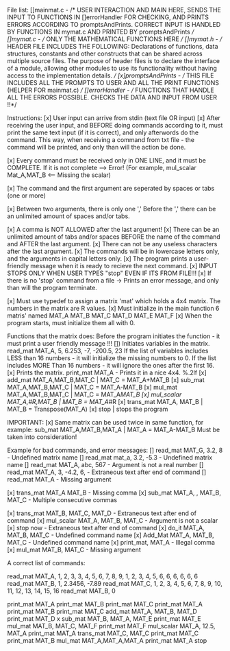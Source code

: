 File list:
    []mainmat.c - /* USER INTERACTION AND MAIN HERE, SENDS THE INPUT TO FUNCTIONS IN []errorHandler FOR CHECKING, AND PRINTS ERRORS ACCORDING TO promptsAndPrints. CORRECT INPUT IS HANDLED BY FUNCTIONS IN mymat.c 
                   AND PRINTED BY promptsAndPrints */
    []mymat.c - /* ONLY THE MATHEMATICAL FUNCTIONS HERE */
    []mymat.h - /* HEADER FILE INCLUDES THE FOLLOWING: 
                 Declarations of functions, data structures, constants and other constructs that can be shared across multiple source files. 
                 The purpose of header files is to declare the interface of a module, allowing other modules to use its functionality without having access to the implementation details. */
    [x]promptsAndPrints - /* THIS FILE INCLUDES ALL THE PROMPTS TO USER AND ALL THE PRINT FUNCTIONS (HELPER FOR mainmat.c) */
    []errorHandler - /* FUNCTIONS THAT HANDLE ALL THE ERRORS POSSIBLE. CHECKS THE DATA AND INPUT FROM USER !!*/


Instructions:
[x] User input can arrive from stdin (text file OR input)
[x] After receiving the user input, and BEFORE doing commands according to it,
    must print the same text input (if it is correct), and only afterwords do the command.
    This way, when receiving a command from txt file - the command will be printed, and only than will the action be done.

[x] Every command must be received only in ONE LINE, and it must be COMPLETE. If it is not complete --> Error! (For example, mul_scalar Mat_A,MAT_B <-- Missing the scalar)

[x] The command and the first argument are seperated by spaces or tabs (one or more) 


[x] Between two arguments, there is only one ',' Before the ',' there can be an unlimited amount of spaces and/or tabs.

[x] A comma is NOT ALLOWED after the last argument!
[x] There can be an unlimited amount of tabs and/or spaces BEFORE the name of the command and AFTER the last argument.
[x] There can not be any useless characters after the last argument.
[x] The commands will be in lowercase letters only, and the arguments in capital letters only.
[x] The program prints a user-friendly message when it is ready to recieve the next command.
[x] INPUT STOPS ONLY WHEN USER TYPES "stop" EVEN IF ITS FROM FILE!!!
[x] If there is no 'stop' command from a file -> Prints an error message, and only than will the program terminate.




[x] Must use typedef to assign a matrix 'mat' which holds a 4x4 matrix. The numbers in the matrix are R values.
[x] Must initialize in the main function 6 matris' named MAT_A MAT_B MAT_C MAT_D MAT_E MAT_F
[x] When the program starts, must initialize them all with 0.




Functions that the matrix does:
Before the program initiates the function - it must print a user friendly message !!!
[]) Initiates variables in the matrix. read_mat MAT_A, 5, 6.253, -7, -200.5, 23
    If the list of variables includes LESS than 16 numbers - it will initialize the missing numbers to 0.
    If the list includes MORE Than 16 numbers - it will ignore the ones after the first 16.
[x] Prints the matrix. print_mat MAT_A - Prints it in a nice 4x4. %.2lf
[x] add_mat MAT_A,MAT_B,MAT_C    |   MAT_C = MAT_A+MAT_B
[x] sub_mat MAT_A,MAT_B,MAT_C    |   MAT_C = MAT_A-MAT_B
[x] mul_mat MAT_A,MAT_B,MAT_C    |   MAT_C = MAT_A*MAT_B
[x] mul_scalar MAT_A,#R,MAT_B    |   MAT_B = MAT_A*#R
[x] trans_mat MAT_A, MAT_B       |   MAT_B = Transpose(MAT_A)
[x] stop                         |   stops the program


IMPORTANT:
[x] Same matrix can be used twice in same function, for example: sub_mat MAT_A,MAT_B,MAT_A  | MAT_A = MAT_A-MAT_B
    Must be taken into consideration!


Example for bad commands, and error messages:
[]    read_mat MAT_G, 3.2, 8 - Undefined matrix name
[]    read_mat mat_a, 3.2, -5.3 - Undefined matrix name
[]   read_mat MAT_A, abc, 567 - Argument is not a real number
[]   read_mat MAT_A, 3, -4.2, 6, - Extraneous text after end of command
[]   read_mat MAT_A - Missing argument

[x]   trans_mat MAT_A MAT_B - Missing comma
[x]   sub_mat MAT_A, , MAT_B, MAT_C - Multiple consecutive commas

[x]   trans_mat MAT_B, MAT_C, MAT_D  - Extraneous text after end of command
[x]   mul_scalar MAT_A, MAT_B, MAT_C - Argument is not a scalar
[x]   stop now - Extraneous text after end of command
[x]   do_it MAT_A, MAT_B, MAT_C - Undefined command name
[x]   Add_Mat MAT_A, MAT_B, MAT_C - Undefined command name
[x]   print_mat, MAT_A - Illegal comma
[x]   mul_mat MAT_B, MAT_C - Missing argument


A correct list of commands:

read_mat MAT_A, 1, 2, 3, 3, 4, 5, 6, 7, 8, 9, 1, 2, 3, 4, 5, 6, 6, 6, 6, 6, 6
read_mat MAT_B, 1, 2.3456, -7.89
read_mat MAT_C, 1, 2, 3, 4, 5, 6, 7, 8, 9, 10, 11, 12, 13, 14, 15, 16
read_mat MAT_B, 0


print_mat MAT_A
print_mat MAT_B
print_mat MAT_C
print_mat MAT_A
print_mat MAT_B
print_mat MAT_C
add_mat MAT_A, MAT_B, MAT_D
print_mat MAT_D
x sub_mat MAT_B, MAT_A, MAT_E
print_mat MAT_E
mul_mat MAT_B, MAT_C, MAT_F
print_mat MAT_F
mul_scalar MAT_A, 12.5, MAT_A
print_mat MAT_A
trans_mat MAT_C, MAT_C
print_mat MAT_C
print_mat MAT_B
mul_mat MAT_A,MAT_A,MAT_A
print_mat MAT_A
stop


